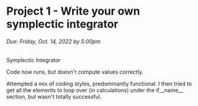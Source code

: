 # Project 1 - Write your own symplectic integrator
###### *Due: Friday, Oct. 14, 2022 by 5:00pm*

Symplectic Integrator

Code now runs, but doesn't compute values correctly.

Attempted a mix of coding styles, predominantly functional. I then tried to get all the elements to loop over (in calculations) under the if__name__ section, but wasn't totally successful.